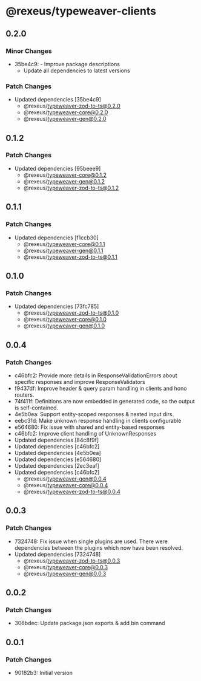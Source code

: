 # @rexeus/typeweaver-clients

## 0.2.0

### Minor Changes

- 35be4c9: - Improve package descriptions
  - Update all dependencies to latest versions

### Patch Changes

- Updated dependencies [35be4c9]
  - @rexeus/typeweaver-zod-to-ts@0.2.0
  - @rexeus/typeweaver-core@0.2.0
  - @rexeus/typeweaver-gen@0.2.0

## 0.1.2

### Patch Changes

- Updated dependencies [95beee9]
  - @rexeus/typeweaver-core@0.1.2
  - @rexeus/typeweaver-gen@0.1.2
  - @rexeus/typeweaver-zod-to-ts@0.1.2

## 0.1.1

### Patch Changes

- Updated dependencies [f1ccb30]
  - @rexeus/typeweaver-core@0.1.1
  - @rexeus/typeweaver-gen@0.1.1
  - @rexeus/typeweaver-zod-to-ts@0.1.1

## 0.1.0

### Patch Changes

- Updated dependencies [73fc785]
  - @rexeus/typeweaver-zod-to-ts@0.1.0
  - @rexeus/typeweaver-core@0.1.0
  - @rexeus/typeweaver-gen@0.1.0

## 0.0.4

### Patch Changes

- c46bfc2: Provide more details in ResponseValidationErrors about specific responses and improve
  ResponseValidators
- f9437df: Improve header & query param handling in clients and hono routers.
- 74f411f: Definitions are now embedded in generated code, so the output is self-contained.
- 4e5b0ea: Support entity-scoped responses & nested input dirs.
- eebc31d: Make unknown response handling in clients configurable
- e564680: Fix issue with shared and entity-based responses
- c46bfc2: Improve client handling of UnknownResponses
- Updated dependencies [84c8f9f]
- Updated dependencies [c46bfc2]
- Updated dependencies [4e5b0ea]
- Updated dependencies [e564680]
- Updated dependencies [2ec3eaf]
- Updated dependencies [c46bfc2]
  - @rexeus/typeweaver-gen@0.0.4
  - @rexeus/typeweaver-core@0.0.4
  - @rexeus/typeweaver-zod-to-ts@0.0.4

## 0.0.3

### Patch Changes

- 7324748: Fix issue when single plugins are used. There were dependencies between the plugins which
  now have been resolved.
- Updated dependencies [7324748]
  - @rexeus/typeweaver-zod-to-ts@0.0.3
  - @rexeus/typeweaver-core@0.0.3
  - @rexeus/typeweaver-gen@0.0.3

## 0.0.2

### Patch Changes

- 306bdec: Update package.json exports & add bin command

## 0.0.1

### Patch Changes

- 90182b3: Initial version
